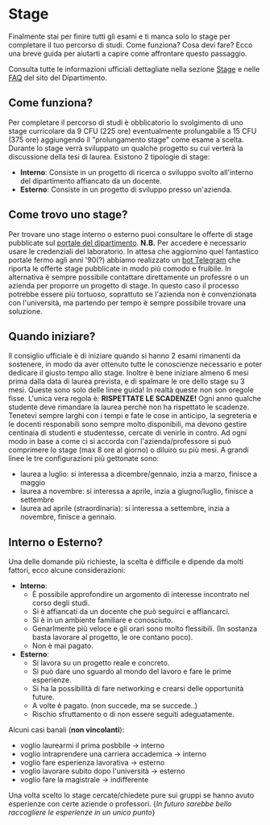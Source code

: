 # Stage
Finalmente stai per finire tutti gli esami e ti manca solo lo stage per completare il tuo percorso di studi. Come funziona? Cosa devi fare? Ecco una breve guida per aiutarti a capire come affrontare questo passaggio.

Consulta tutte le informazioni ufficiali dettagliate nella sezione [Stage](https://laurea.informatica.unito.it/do/home.pl/View?doc=tirocinio_e_stage.html) e nelle [FAQ](https://laurea.informatica.unito.it/do/home.pl/View?doc=/FAQ/Stage_tesi.html) del sito del Dipartimento.
## Come funziona?
Per completare il percorso di studi è obblicatorio lo svolgimento di uno stage curricolare da 9 CFU (225 ore) eventualmente prolungabile a 15 CFU (375 ore) aggiungendo il "prolungamento stage" come esame a scelta. Durante lo stage verrà sviluppato un qualche progetto su cui verterà la discussione della tesi di laurea.
Esistono 2 tipologie di stage:
- **Interno**: Consiste in un progetto di ricerca o sviluppo svolto all'interno del dipartimento affiancato da un docente.
- **Esterno**: Consiste in un progetto di sviluppo presso un'azienda.

## Come trovo uno stage?
Per trovare uno stage interno o esterno puoi consultare le offerte di stage pubblicate sul [portale del dipartimento](https://wwwold.educ.di.unito.it/).
**N.B.** Per accedere è necessario usare le credenziali del laboratorio. 
In attesa che aggiornino quel fantastico portale fermo agli anni '90(?) abbiamo realizzato un [bot Telegram](https://t.me/diunitostage) che riporta le offerte stage pubblicate in modo più comodo e fruibile.
In alternativa è sempre possibile contattare direttamente un professre o un azienda per proporre un progetto di stage. In questo caso il processo potrebbe essere più tortuoso, soprattuto se l'azienda non è convenzionata con l'università, ma partendo per tempo è sempre possibile trovare una soluzione.





## Quando iniziare?
Il consiglio ufficiale è di iniziare quando si hanno 2 esami rimanenti da sostenere, in modo da aver ottenuto tutte le conoscienze necessario e poter dedicare il giusto tempo allo stage. Inoltre è bene iniziare almeno 6 mesi prima dalla data di laurea prevista, e di spalmare le ore dello stage su 3 mesi. Queste sono solo delle linee guida! In realtà queste non son oregole fisse. L'unica vera regola è: **RISPETTATE LE SCADENZE!** Ogni anno qualche studente deve rimandare la laurea perchè non ha rispettato le scadenze. Tenetevi sempre larghi con i tempi e fate le cose in anticipo, la segreteria e le docenti responabili sono sempre molto disponibili, ma devono gestire centinaia di studenti e studentesse, cercate di venirle in contro. 
Ad ogni modo in base a come ci si accorda con l'azienda/professore si può comprimere lo stage (max 8 ore al giorno) o diluiro su più mesi. A grandi linee le tre configurazioni più gettonate sono:
- laurea a luglio: si interessa a dicembre/gennaio, inzia a marzo, finisce a maggio
- laurea a novembre: si interessa a aprile, inzia a giugno/luglio, finisce a settembre
- laurea ad aprile (straordinaria): si interessa a settembre, inzia a novembre, finisce a gennaio.

## Interno o Esterno?
Una delle domande più richieste, la scelta è difficile e dipende da molti fattori, ecco alcune considerazioni:
- **Interno**: 
    - È possibile approfondire un argomento di interesse incontrato nel corso degli studi.
    - Si è affiancati da un docente che può seguirci e affiancarci.
    - Si è in un ambiente familiare e conosciuto.
    - Genarlmente più veloce e gli orari sono molto flessibili. (In sostanza basta lavorare al progetto, le ore contano poco).
    - Non è mai pagato.
- **Esterno**:
    - Si lavora su un progetto reale e concreto.
    - Si può dare uno sguardo al mondo del lavoro e fare le prime esperienze.
    - Si ha la possibilità di fare networking e crearsi delle opportunità future.
    - A volte è pagato. (non succede, ma se succede..)
    - Rischio sfruttamento o di non essere seguiti adeguatamente.

Alcuni casi banali (**non vincolanti**):
- voglio laurearmi il prima posbbile -> interno
- voglio intraprendere una carriera accademica -> interno
- voglio fare esperienza lavorativa -> esterno
- voglio lavorare subito dopo l'università -> esterno
- voglio fare la magistrale -> indifferente

Una volta scelto lo stage cercate/chiedete pure sui gruppi se hanno avuto esperienze con certe aziende o professori. {*In futuro sarebbe bello raccogliere le esperienze in un unico punto*} 



